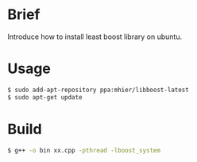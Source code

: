 # Brief

Introduce how to install least boost library on ubuntu.


# Usage

```sh
$ sudo add-apt-repository ppa:mhier/libboost-latest
$ sudo apt-get update
```

# Build

```sh
$ g++ -o bin xx.cpp -pthread -lboost_system
```